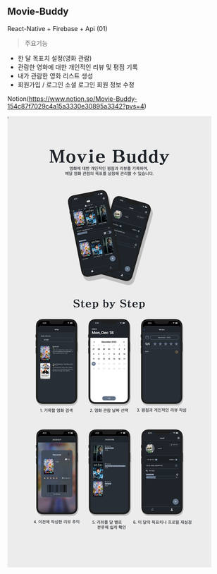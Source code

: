 ## Movie-Buddy
React-Native + Firebase + Api (01)

> 주요기능

+ 한 달 목표치 설정(영화 관람)
+ 관람한 영화에 대한 개인적인 리뷰 및 평점 기록
+ 내가 관람한 영화 리스트 생성
+ 회원가입 / 로그인
  소셜 로그인
  회원 정보 수정

Notion(https://www.notion.so/Movie-Buddy-154c87f7029c4a15a3330e30895a3342?pvs=4)

![REDME_MovieBuddy](https://github.com/wxxd-fxrest/movie-buddy/blob/master/REDME_MovieBuddy.png)
